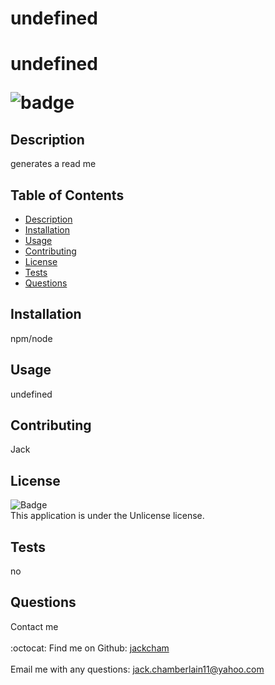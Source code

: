 # undefined
<h1 allign="center">undefined

![badge](https://img.shields.io/badge/license-Unlicense-brightgreen)<br />

## Description
  generates a read me

## Table of Contents
- [Description](#description)
- [Installation](#installation)
- [Usage](#usage)
- [Contributing](#contributing)
- [License](#license)
- [Tests](#tests)
- [Questions](#questions)

## Installation
  npm/node

## Usage
  undefined

## Contributing
  Jack

## License
![Badge](https://img.shields.io/badge/license-Unlicense-brightgreen)
<br />
This application is under the Unlicense license.

## Tests
  no

## Questions
  Contact me<br />
<br />
:octocat: Find me on Github: [jackcham](https://github.com/jackcham)<br />
<br />
Email me with any questions: jack.chamberlain11@yahoo.com<br /><br />




